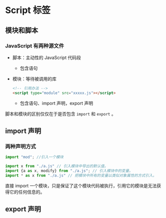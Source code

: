# Script 标签

## 模块和脚本

### JavaScript 有两种源文件

- 脚本：主动性的 JavaScript 代码段

  - 包含语句

- 模块：等待被调用的库

  ```html
  <!-- 引用办法 -->
  <script type="module" src="xxxxx.js"></script> 
  ```

  - 包含语句、import 声明，export 声明

脚本和模块的区别仅仅在于是否包含 `import` 和 `export` 。

## import 声明

### 两种声明方式

```javascript
import "mod"; //引入一个模块

import x from "./a.js" // 引入模块中导出的默认值。
import {a as x, modify} from "./a.js"; // 引入模块中的变量。
import * as x from "./a.js" // 把模块中所有的变量以类似对象属性的方式引入。
```

直接 import 一个模块，只是保证了这个模块代码被执行，引用它的模块是无法获得它的任何信息的。

## export 声明